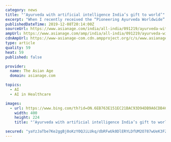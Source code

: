 ```yaml
---
category: news
title: "‘Ayurveda with artificial intelligence India’s gift to world’"
excerpt: "When I recently received the “Pioneering Ayurveda Worldwide” Award in the British Parliament, I spoke on ayurveda and how we can adapt artificial intelligence for customised beauty care. I said, “Ayurvedic inheritance combined with artificial intelligence is India’s gift to the world.” My mission has been to create an international ..."
publishedDateTime: 2019-12-08T20:14:00Z
sourceUrl: https://www.asianage.com/india/all-india/091219/ayurveda-with-artificial-intelligence-indias-gift-to-world.html
ampUrl: https://www.asianage.com/amp/india/all-india/091219/ayurveda-with-artificial-intelligence-indias-gift-to-world.html
cdnAmpUrl: https://www-asianage-com.cdn.ampproject.org/c/s/www.asianage.com/amp/india/all-india/091219/ayurveda-with-artificial-intelligence-indias-gift-to-world.html
type: article
quality: 59
heat: 59
published: false

provider:
  name: The Asian Age
  domain: asianage.com

topics:
  - AI
  - AI in Healthcare

images:
  - url: https://www.bing.com/th?id=ON.6EB763E151EC21BAC93D94DB9A6CDB4C
    width: 400
    height: 224
    title: "‘Ayurveda with artificial intelligence India’s gift to world’"

secured: "yaYzJaTbe7Ke2ggBj0oKzY0QJiLUkq/dbRFwUk0DlERYLDfUM2O787wUeK3FZz9mQ69Aw5FWgvhugNZQ9uyxH0QkeplKhAQJDgPH+fAAhNUqm+V6kJ+qSwYxfHYu/3Fi8ywiVDnH81+q51t8t0sRAON+1t0GAgnqPy0GgNST20IEdN+qqHGLb7emAIE4EgqDoFOZ0rAFo8/SfVjLF4zklgRlh6dHRv38LfRyyqzznflsmUE1MtmzfOd/wELUBVu5ujH3r9eZXE7jRaVDfFgWZA==;Xk8pshu5U8ZLrfb6vqd1BQ=="
---
```


